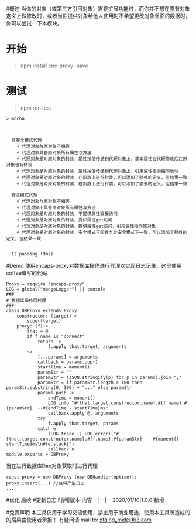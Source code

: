 #概述
当你的对象（或第三方引用对象）需要扩展功能时，而你并不想在原有对象定义上做修改时，或者当你提供对象给他人使用时不希望更改对象里面的数据时，你可以尝试一下本模块。
# 开始
> npm install enc-proxy -save
# 测试
> npm run test
```
> mocha



  非安全模式代理
    √ 代理对象与原对象不相等
    √ 代理对象具备原对象所有属性与方法
    √ 代理对象是对原对象的封装，属性按值传递到代理对象上，基本属性在代理修改后在原对象也有体现
    √ 代理对象是对原对象的封装，属性按值传递到代理对象上，引用属性指向相同地址
    √ 代理对象是对原对象的封装，在函数上进行封装，可以添加了额外的定义，但结果一致
    √ 代理对象是对原对象的封装，在函数上进行封装，可以添加了额外的定义，但结果一致

  安全模式代理
    √ 代理对象与原对象不相等
    √ 代理对象不具备原对象所有属性与方法
    √ 代理对象是对原对象的封装，不提供属性直接访问
    √ 代理对象是对原对象的封装，提供属性get访问
    √ 代理对象是对原对象的封装，提供属性get访问，引用属性指向原对象
    √ 代理对象是对原对象的封装，安全模式下函数与非安全模式下一致，可以添加了额外的定义，但结果一致


  12 passing (9ms)
  ```
#Demo
使用encaps-proxy对数据库操作进行代理以实现日志记录，这里使用coffee编写的代码
```
Proxy = require "encaps-proxy"
LOG = global["mongoLogger"] || console
###
# 数据库操作层代理
###
class DBProxy extends Proxy
	constructor: (target)->
		super(target)
	proxy: (f)->
		that = @
		if f.name is "connect"
			return ->
				f.apply that.target, arguments
		->
			[...params] = arguments
			callback = params.pop()
			startTime = moment()
			paramStr = ""
			paramStr = (JSON.stringify(p) for p in params).join ","
			paramStr = if paramStr.length > 100 then paramStr.substring(0, 100) + "..." else paramStr
			params.push ->
				endTime = moment()
				LOG.info "#{that.target.constructor.name}.#{f.name}:#{paramStr}  --#{endTime - startTime}ms"
				callback.apply @, arguments
			try
				f.apply that.target, params
			catch e
				(LOG.trace || LOG.error)("#{that.target.constructor.name}.#{f.name}:#{paramStr}  --#{moment() - startTime}ms\n#{e.stack}")
				callback e
module.exports = DBProxy
```
当在进行数据库Dao对象获取时进行代理
```
const proxy = new DBProxy (new DBHandler(option));
proxy.insert(...) //这将产生日志
...
```
#优化
后续
#更新日志
时间|版本|内容
--|--|--
2020/01/10|1.0.0|新增

#免责声明
本工具仅用于学习交流使用，禁止用于商业用途，使用本工具所造成的的后果由使用者承担！
有疑问请 mail to: [xfqing_mid@163.com](https://links.jianshu.com/go?to=mailto%3Axfqing_mid%40163.com)
